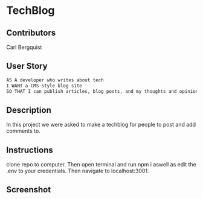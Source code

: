 # TechBlog

## Contributors

Carl Bergquist

## User Story

```md
AS A developer who writes about tech
I WANT a CMS-style blog site
SO THAT I can publish articles, blog posts, and my thoughts and opinions
```

## Description

In this project we were asked to make a techblog for people to post and add comments to.

## Instructions

clone repo to computer. Then open terminal and run npm i aswell as edit the .env to your credentials. Then navigate to localhost:3001.

## Screenshot 



